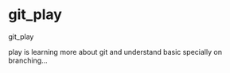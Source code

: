 # git_play
git_play

play is learning more about git and understand basic specially on branching...
